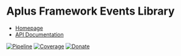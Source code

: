 # Aplus Framework Events Library

- [Homepage](https://aplus-framework.com/docs/events)
- [API Documentation](https://aplus-framework.gitlab.io/libraries/events/docs/)

[![Pipeline](https://gitlab.com/aplus-framework/libraries/events/badges/master/pipeline.svg)](https://gitlab.com/aplus-framework/libraries/events/-/pipelines?scope=branches)
[![Coverage](https://gitlab.com/aplus-framework/libraries/events/badges/master/coverage.svg?job=test:php)](https://aplus-framework.gitlab.io/libraries/events/coverage/)
[![Donate](https://img.shields.io/badge/Donate-PayPal-blue.svg)](https://www.paypal.com/cgi-bin/webscr?cmd=_s-xclick&hosted_button_id=NGBNW5PY4VSJ4)
